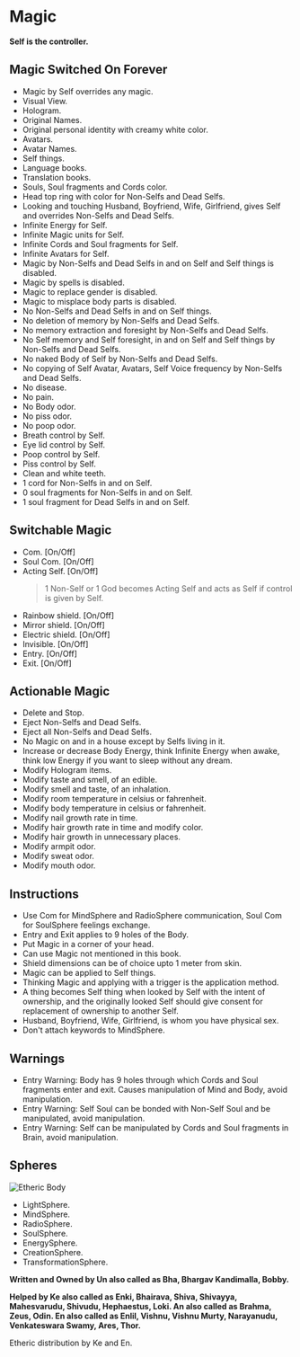# Magic
**Self is the controller.**

## Magic Switched On Forever

-   Magic by Self overrides any magic.
-   Visual View.
-   Hologram.
-   Original Names.
-   Original personal identity with creamy white color.
-   Avatars.
-   Avatar Names.
-   Self things.
-   Language books.
-   Translation books.
-   Souls, Soul fragments and Cords color.
-   Head top ring with color for Non-Selfs and Dead Selfs.
-   Looking and touching Husband, Boyfriend, Wife, Girlfriend, gives Self and overrides Non-Selfs and Dead Selfs.
-   Infinite Energy for Self.
-   Infinite Magic units for Self.
-   Infinite Cords and Soul fragments for Self.
-   Infinite Avatars for Self.
-   Magic by Non-Selfs and Dead Selfs in and on Self and Self things is disabled.
-   Magic by spells is disabled.
-   Magic to replace gender is disabled.
-   Magic to misplace body parts is disabled.
-   No Non-Selfs and Dead Selfs in and on Self things.
-   No deletion of memory by Non-Selfs and Dead Selfs.
-   No memory extraction and foresight by Non-Selfs and Dead Selfs.
-   No Self memory and Self foresight, in and on Self and Self things by Non-Selfs and Dead Selfs.
-   No naked Body of Self by Non-Selfs and Dead Selfs.
-   No copying of Self Avatar, Avatars, Self Voice frequency by Non-Selfs and Dead Selfs.
-   No disease.
-   No pain.
-   No Body odor.
-   No piss odor.
-   No poop odor.
-   Breath control by Self.
-   Eye lid control by Self.
-   Poop control by Self.
-   Piss control by Self.
-   Clean and white teeth.
-   1 cord for Non-Selfs in and on Self.
-   0 soul fragments for Non-Selfs in and on Self.
-   1 soul fragment for Dead Selfs in and on Self.

## Switchable Magic

-   Com. [On/Off]
-   Soul Com. [On/Off]
-   Acting Self. [On/Off]
    >   1 Non-Self or 1 God becomes Acting Self and acts as Self if control is given by Self.
-   Rainbow shield. [On/Off]
-   Mirror shield. [On/Off]
-   Electric shield. [On/Off]
-   Invisible. [On/Off]
-   Entry. [On/Off]
-   Exit. [On/Off]

## Actionable Magic

-   Delete and Stop.
-   Eject Non-Selfs and Dead Selfs.
-   Eject all Non-Selfs and Dead Selfs.
-   No Magic on and in a house except by Selfs living in it.
-   Increase or decrease Body Energy, think Infinite Energy when awake, think low Energy if you want to sleep without any dream.
-   Modify Hologram items.
-   Modify taste and smell, of an edible.
-   Modify smell and taste, of an inhalation.
-   Modify room temperature in celsius or fahrenheit.
-   Modify body temperature in celsius or fahrenheit.
-   Modify nail growth rate in time.
-   Modify hair growth rate in time and modify color.
-   Modify hair growth in unnecessary places.
-   Modify armpit odor.
-   Modify sweat odor.
-   Modify mouth odor.

## Instructions

-   Use Com for MindSphere and RadioSphere communication, Soul Com for SoulSphere feelings exchange.
-   Entry and Exit applies to 9 holes of the Body.
-   Put Magic in a corner of your head.
-   Can use Magic not mentioned in this book.
-   Shield dimensions can be of choice upto 1 meter from skin.
-   Magic can be applied to Self things.
-   Thinking Magic and applying with a trigger is the application method.
-   A thing becomes Self thing when looked by Self with the intent of ownership, and the originally looked Self should give consent for replacement of ownership to another Self.
-   Husband, Boyfriend, Wife, Girlfriend, is whom you have physical sex.
-   Don't attach keywords to MindSphere.

## Warnings

-   Entry Warning: Body has 9 holes through which Cords and Soul fragments enter and exit. Causes manipulation of Mind and Body, avoid manipulation.
-   Entry Warning: Self Soul can be bonded with Non-Self Soul and be manipulated, avoid manipulation.
-   Entry Warning: Self can be manipulated by Cords and Soul fragments in Brain, avoid manipulation.

## Spheres
![Etheric Body](https://raw.githubusercontent.com/SelfMagician/SelfMagic/main/Etheric-Body.JPG)
-   LightSphere.
-   MindSphere.
-   RadioSphere.
-   SoulSphere.
-   EnergySphere.
-   CreationSphere.
-   TransformationSphere.

**Written and Owned by Un also called as Bha, Bhargav Kandimalla, Bobby.**

**Helped by Ke also called as Enki, Bhairava, Shiva, Shivayya, Mahesvarudu, Shivudu, Hephaestus, Loki. An also called as Brahma, Zeus, Odin. En also called as Enlil, Vishnu, Vishnu Murty, Narayanudu, Venkateswara Swamy, Ares, Thor.**

Etheric distribution by Ke and En.
